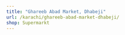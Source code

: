 ```yaml
---
title: "Ghareeb Abad Market, Dhabeji"
url: /karachi/ghareeb-abad-market-dhabeji/
shop: Supermarkt
---
```

